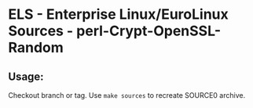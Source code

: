 # ELS - Enterprise Linux/EuroLinux Sources - perl-Crypt-OpenSSL-Random
 
## Usage:
  Checkout branch or tag. Use `make sources` to recreate  SOURCE0 archive.
